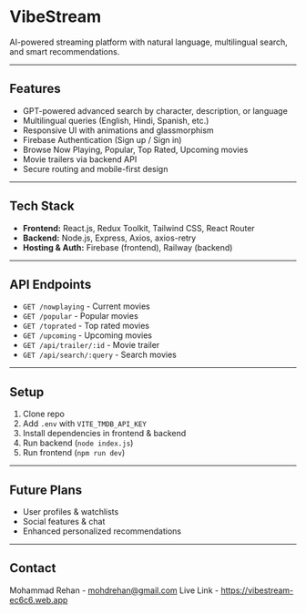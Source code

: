 # VibeStream

AI-powered streaming platform with natural language, multilingual search, and smart recommendations.

---

## Features

- GPT-powered advanced search by character, description, or language  
- Multilingual queries (English, Hindi, Spanish, etc.)  
- Responsive UI with animations and glassmorphism  
- Firebase Authentication (Sign up / Sign in)  
- Browse Now Playing, Popular, Top Rated, Upcoming movies  
- Movie trailers via backend API  
- Secure routing and mobile-first design  

---

## Tech Stack

- **Frontend:** React.js, Redux Toolkit, Tailwind CSS, React Router  
- **Backend:** Node.js, Express, Axios, axios-retry  
- **Hosting & Auth:** Firebase (frontend), Railway (backend)  

---

## API Endpoints

- `GET /nowplaying` - Current movies  
- `GET /popular` - Popular movies  
- `GET /toprated` - Top rated movies  
- `GET /upcoming` - Upcoming movies  
- `GET /api/trailer/:id` - Movie trailer  
- `GET /api/search/:query` - Search movies  

---

## Setup

1. Clone repo  
2. Add `.env` with `VITE_TMDB_API_KEY`  
3. Install dependencies in frontend & backend  
4. Run backend (`node index.js`)  
5. Run frontend (`npm run dev`)  

---

## Future Plans

- User profiles & watchlists  
- Social features & chat  
- Enhanced personalized recommendations  

---


## Contact

Mohammad Rehan - mohdrehan@gmail.com
Live Link - https://vibestream-ec6c6.web.app
